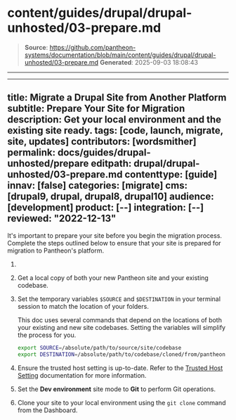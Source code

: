 # content/guides/drupal/drupal-unhosted/03-prepare.md

> **Source**: https://github.com/pantheon-systems/documentation/blob/main/content/guides/drupal/drupal-unhosted/03-prepare.md
> **Generated**: 2025-09-03 18:08:43

---

---
title: Migrate a Drupal Site from Another Platform
subtitle: Prepare Your Site for Migration
description: Get your local environment and the existing site ready.
tags: [code, launch, migrate, site, updates]
contributors: [wordsmither]
permalink: docs/guides/drupal-unhosted/prepare
editpath: drupal/drupal-unhosted/03-prepare.md
contenttype: [guide]
innav: [false]
categories: [migrate]
cms: [drupal9, drupal, drupal8, drupal10]
audience: [development]
product: [--]
integration: [--]
reviewed: "2022-12-13"
---

It's important to prepare your site before you begin the migration process. Complete the steps outlined below to ensure that your site is prepared for migration to Pantheon's platform.

1. <Partial file="drupal/prepare-local-environment-no-clone-no-alias.md" />

1. Get a local copy of both your new Pantheon site and your existing codebase.

1. Set the temporary variables `$SOURCE` and `$DESTINATION` in your terminal session to match the location of your folders.

   This doc uses several commands that depend on the locations of both your existing and new site codebases. Setting the variables will simplify the process for you.

   ```bash
   export SOURCE=/absolute/path/to/source/site/codebase
   export DESTINATION=/absolute/path/to/codebase/cloned/from/pantheon
   ```

1. Ensure the trusted host setting is up-to-date. Refer to the [Trusted Host Setting](/guides/php/settings-php#trusted-host-setting) documentation for more information.

1. Set the **Dev environment** site mode to **Git** to perform Git operations.

1. Clone your site to your local environment using the `git clone` command from the Dashboard.
